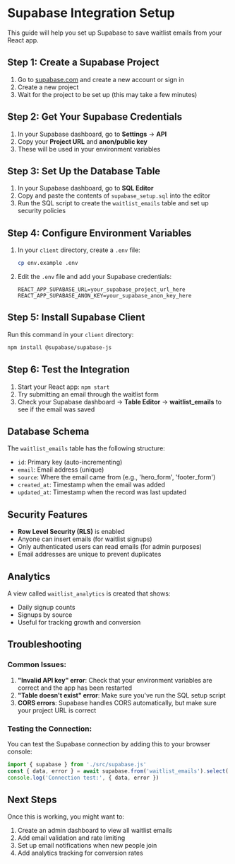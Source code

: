 # Supabase Integration Setup

This guide will help you set up Supabase to save waitlist emails from your React app.

## Step 1: Create a Supabase Project

1. Go to [supabase.com](https://supabase.com) and create a new account or sign in
2. Create a new project
3. Wait for the project to be set up (this may take a few minutes)

## Step 2: Get Your Supabase Credentials

1. In your Supabase dashboard, go to **Settings** → **API**
2. Copy your **Project URL** and **anon/public key**
3. These will be used in your environment variables

## Step 3: Set Up the Database Table

1. In your Supabase dashboard, go to **SQL Editor**
2. Copy and paste the contents of `supabase_setup.sql` into the editor
3. Run the SQL script to create the `waitlist_emails` table and set up security policies

## Step 4: Configure Environment Variables

1. In your `client` directory, create a `.env` file:
   ```bash
   cp env.example .env
   ```

2. Edit the `.env` file and add your Supabase credentials:
   ```
   REACT_APP_SUPABASE_URL=your_supabase_project_url_here
   REACT_APP_SUPABASE_ANON_KEY=your_supabase_anon_key_here
   ```

## Step 5: Install Supabase Client

Run this command in your `client` directory:
```bash
npm install @supabase/supabase-js
```

## Step 6: Test the Integration

1. Start your React app: `npm start`
2. Try submitting an email through the waitlist form
3. Check your Supabase dashboard → **Table Editor** → **waitlist_emails** to see if the email was saved

## Database Schema

The `waitlist_emails` table has the following structure:

- `id`: Primary key (auto-incrementing)
- `email`: Email address (unique)
- `source`: Where the email came from (e.g., 'hero_form', 'footer_form')
- `created_at`: Timestamp when the email was added
- `updated_at`: Timestamp when the record was last updated

## Security Features

- **Row Level Security (RLS)** is enabled
- Anyone can insert emails (for waitlist signups)
- Only authenticated users can read emails (for admin purposes)
- Email addresses are unique to prevent duplicates

## Analytics

A view called `waitlist_analytics` is created that shows:
- Daily signup counts
- Signups by source
- Useful for tracking growth and conversion

## Troubleshooting

### Common Issues:

1. **"Invalid API key" error**: Check that your environment variables are correct and the app has been restarted
2. **"Table doesn't exist" error**: Make sure you've run the SQL setup script
3. **CORS errors**: Supabase handles CORS automatically, but make sure your project URL is correct

### Testing the Connection:

You can test the Supabase connection by adding this to your browser console:
```javascript
import { supabase } from './src/supabase.js'
const { data, error } = await supabase.from('waitlist_emails').select('count')
console.log('Connection test:', { data, error })
```

## Next Steps

Once this is working, you might want to:

1. Create an admin dashboard to view all waitlist emails
2. Add email validation and rate limiting
3. Set up email notifications when new people join
4. Add analytics tracking for conversion rates 